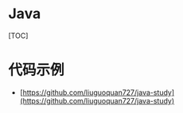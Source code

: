# Java

[TOC]


# 代码示例

* [https://github.com/liuguoquan727/java-study](https://github.com/liuguoquan727/java-study)

